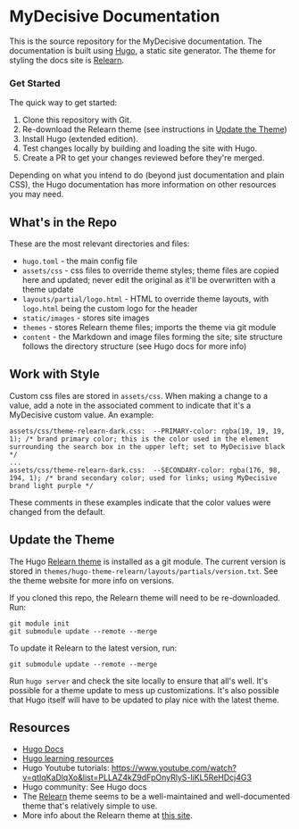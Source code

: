 # MyDecisive Documentation

This is the source repository for the MyDecisive documentation. The documentation is built using [Hugo](htts://gohugo.io), a static site generator. The theme for styling the docs site is [Relearn](https://github.com/McShelby/hugo-theme-relearn).

### Get Started

The quick way to get started:

1. Clone this repository with Git.
2. Re-download the Relearn theme (see instructions in [Update the Theme](#update-the-theme))
3. Install Hugo (extended edition).
4. Test changes locally by building and loading the site with Hugo.
5. Create a PR to get your changes reviewed before they're merged.

Depending on what you intend to do (beyond just documentation and plain CSS), the Hugo documentation has more information on other resources you may need.

## What's in the Repo

These are the most relevant directories and files:

- `hugo.toml` - the main config file
- `assets/css` - css files to override theme styles; theme files are copied here and updated; never edit the original as it'll be overwritten with a theme update
- `layouts/partial/logo.html` - HTML to override theme layouts, with `logo.html` being the custom logo for the header
- `static/images` - stores site images
- `themes` - stores Relearn theme files; imports the theme via git module
- `content` - the Markdown and image files forming the site; site structure follows the directory structure (see Hugo docs for more info)

## Work with Style

Custom css files are stored in `assets/css`. When making a change to a value, add a note in the associated comment to indicate that it's a MyDecisive custom value. An example:

```
assets/css/theme-relearn-dark.css:  --PRIMARY-color: rgba(19, 19, 19, 1); /* brand primary color; this is the color used in the element surrounding the search box in the upper left; set to MyDecisive black */
...
assets/css/theme-relearn-dark.css:  --SECONDARY-color: rgba(176, 98, 194, 1); /* brand secondary color; used for links; using MyDecisive brand light purple */
```

These comments in these examples indicate that the color values were changed from the default.

## Update the Theme

The Hugo [Relearn theme](https://github.com/McShelby/hugo-theme-relearn) is installed as a git module. The current version is stored in `themes/hugo-theme-relearn/layouts/partials/version.txt`. See the theme website for more info on versions.

If you cloned this repo, the Relearn theme will need to be re-downloaded. Run:

```
git module init
git submodule update --remote --merge
```

To update it Relearn to the latest version, run:

```
git submodule update --remote --merge
```

Run `hugo server` and check the site locally to ensure that all's well. It's possible for a theme update to mess up customizations. It's also possible that Hugo itself will have to be updated to play nice with the latest theme.

## Resources

- [Hugo Docs](https://gohugo.io/documentation/)
- [Hugo learning resources](https://gohugo.io/getting-started/external-learning-resources/)
- Hugo Youtube tutorials: https://www.youtube.com/watch?v=qtIqKaDlqXo&list=PLLAZ4kZ9dFpOnyRlyS-liKL5ReHDcj4G3
- Hugo community: See Hugo docs
- The [Relearn](https://github.com/McShelby/hugo-theme-relearn) theme seems to be a well-maintained and well-documented theme that's relatively simple to use.
- More info about the Relearn theme at [this site](https://www.tshdmtmr.com/basics/migration/).
